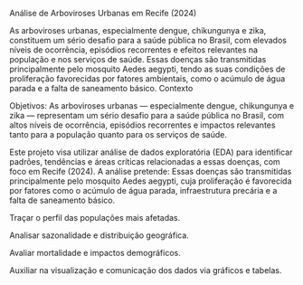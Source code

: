 Análise de Arboviroses Urbanas em Recife (2024)

As arboviroses urbanas, especialmente dengue, chikungunya e zika, constituem um sério desafio para a saúde pública no Brasil, com elevados níveis de ocorrência, episódios recorrentes e efeitos relevantes na população e nos serviços de saúde. Essas doenças são transmitidas principalmente pelo mosquito Aedes aegypti, tendo as suas condições de proliferação favorecidas por fatores ambientais, como o acúmulo de água parada e a falta de saneamento básico. Contexto

Objetivos: As arboviroses urbanas — especialmente dengue, chikungunya e zika — representam um sério desafio para a saúde pública no Brasil, com altos níveis de ocorrência, episódios recorrentes e impactos relevantes tanto para a população quanto para os serviços de saúde.

Este projeto visa utilizar análise de dados exploratória (EDA) para identificar padrões, tendências e áreas críticas relacionadas a essas doenças, com foco em Recife (2024). A análise pretende: Essas doenças são transmitidas principalmente pelo mosquito Aedes aegypti, cuja proliferação é favorecida por fatores como o acúmulo de água parada, infraestrutura precária e a falta de saneamento básico.

Traçar o perfil das populações mais afetadas.

Analisar sazonalidade e distribuição geográfica.

Avaliar mortalidade e impactos demográficos.

Auxiliar na visualização e comunicação dos dados via gráficos e tabelas.
